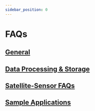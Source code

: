```yaml
---
sidebar_position: 0
---
```


# FAQs

## [General](./general.md)

## [Data Processing & Storage](data-processing-storage.md)

## [Satellite-Sensor FAQs](satellite-sensor-faqs.md)

## [Sample Applications](sample-apps.md)